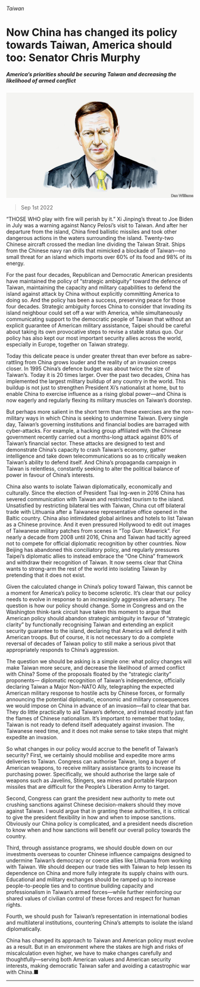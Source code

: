 ###### Taiwan

# Now China has changed its policy towards Taiwan, America should too: Senator Chris Murphy 

##### America’s priorities should be securing Taiwan and decreasing the likelihood of armed conflict 

![image](images/20220903_BID003.jpg) 

> Sep 1st 2022 

“THOSE WHO play with fire will perish by it.” Xi Jinping’s threat to Joe Biden in July was a warning against Nancy Pelosi’s visit to Taiwan. And after her departure from the island, China fired ballistic missiles and took other dangerous actions in the waters surrounding the island. Twenty-two Chinese aircraft crossed the median line dividing the Taiwan Strait. Ships from the Chinese navy ran drills that mimicked a blockade of Taiwan—no small threat for an island which imports over 60% of its food and 98% of its energy. 

For the past four decades, Republican and Democratic American presidents have maintained the policy of “strategic ambiguity” toward the defence of Taiwan, maintaining the capacity and military capabilities to defend the island against attack by China without explicitly committing America to doing so. And the policy has been a success, preserving peace for those four decades. Strategic ambiguity forces China to consider that invading its island neighbour could set off a war with America, while simultaneously communicating support to the democratic people of Taiwan that without an explicit guarantee of American military assistance, Taipei should be careful about taking its own provocative steps to revise a stable status quo. Our policy has also kept our most important security allies across the world, especially in Europe, together on Taiwan strategy.

Today this delicate peace is under greater threat than ever before as sabre-rattling from China grows louder and the reality of an invasion creeps closer. In 1995 China’s defence budget was about twice the size of Taiwan’s. Today it is 20 times larger. Over the past two decades, China has implemented the largest military buildup of any country in the world. This buildup is not just to strengthen President Xi’s nationalist  at home, but to enable China to exercise influence as a rising global power—and China is now eagerly and regularly flexing its military muscles on Taiwan’s doorstep.

But perhaps more salient in the short term than these exercises are the non-military ways in which China is seeking to undermine Taiwan. Every single day, Taiwan’s governing institutions and financial bodies are barraged with cyber-attacks. For example, a hacking group affiliated with the Chinese government recently carried out a months-long attack against 80% of Taiwan’s financial sector. These attacks are designed to test and demonstrate China’s capacity to crash Taiwan’s economy, gather intelligence and take down telecommunications so as to critically weaken Taiwan’s ability to defend itself. And China’s propaganda campaign in Taiwan is relentless, constantly seeking to alter the political balance of power in favour of China’s interests.

China also wants to isolate Taiwan diplomatically, economically and culturally. Since the election of President Tsai Ing-wen in 2016 China has severed communication with Taiwan and restricted tourism to the island. Unsatisfied by restricting bilateral ties with Taiwan, China cut off bilateral trade with Lithuania after a Taiwanese representative office opened in the Baltic country. China also intimidated global airlines and hotels to list Taiwan as a Chinese province. And it even pressured Hollywood to edit out images of Taiwanese military patches from scenes in “Top Gun: Maverick”. For nearly a decade from 2008 until 2016, China and Taiwan had tacitly agreed not to compete for official diplomatic recognition by other countries. Now Beijing has abandoned this conciliatory policy, and regularly pressures Taipei’s diplomatic allies to instead embrace the “One China” framework and withdraw their recognition of Taiwan. It now seems clear that China wants to strong-arm the rest of the world into isolating Taiwan by pretending that it does not exist.

Given the calculated change in China’s policy toward Taiwan, this cannot be a moment for America’s policy to become sclerotic. It’s clear that our policy needs to evolve in response to an increasingly aggressive adversary. The question is how our policy should change. Some in Congress and on the Washington think-tank circuit have taken this moment to argue that American policy should abandon strategic ambiguity in favour of “strategic clarity” by functionally recognising Taiwan and extending an explicit security guarantee to the island, declaring that America will defend it with American troops. But of course, it is not necessary to do a complete reversal of decades of Taiwan policy to still make a serious pivot that appropriately responds to China’s aggression.

The question we should be asking is a simple one: what policy changes will make Taiwan more secure, and decrease the likelihood of armed conflict with China? Some of the proposals floated by the “strategic clarity” proponents— diplomatic recognition of Taiwan’s independence, officially declaring Taiwan a Major Non-NATO Ally, telegraphing the expected American military response to hostile acts by Chinese forces, or formally announcing the potential diplomatic, economic and military consequences we would impose on China in advance of an invasion—fail to clear that bar. They do little practically to aid Taiwan’s defence, and instead mostly just fan the flames of Chinese nationalism. It’s important to remember that today, Taiwan is not ready to defend itself adequately against invasion. The Taiwanese need time, and it does not make sense to take steps that might expedite an invasion.

So what changes in our policy would accrue to the benefit of Taiwan’s security? First, we certainly should mobilise and expedite more arms deliveries to Taiwan. Congress can authorise Taiwan, long a buyer of American weapons, to receive military assistance grants to increase its purchasing power. Specifically, we should authorise the large sale of weapons such as Javelins, Stingers, sea mines and portable Harpoon missiles that are difficult for the People’s Liberation Army to target.

Second, Congress can grant the president new authority to mete out crushing sanctions against Chinese decision-makers should they move against Taiwan. I would argue that in granting these authorities, it is critical to give the president flexibility in how and when to impose sanctions. Obviously our China policy is complicated, and a president needs discretion to know when and how sanctions will benefit our overall policy towards the country.

Third, through assistance programs, we should double down on our investments overseas to counter Chinese influence campaigns designed to undermine Taiwan’s democracy or coerce allies like Lithuania from working with Taiwan. We should deepen our trade ties with Taiwan to help lessen its dependence on China and more fully integrate its supply chains with ours. Educational and military exchanges should be ramped up to increase people-to-people ties and to continue building capacity and professionalism in Taiwan’s armed forces—while further reinforcing our shared values of civilian control of these forces and respect for human rights. 

Fourth, we should push for Taiwan’s representation in international bodies and multilateral institutions, countering China’s attempts to isolate the island diplomatically.

China has changed its approach to Taiwan and American policy must evolve as a result. But in an environment where the stakes are high and risks of miscalculation even higher, we have to make changes carefully and thoughtfully—serving both American values and American security interests, making democratic Taiwan safer and avoiding a catastrophic war with China.■

_______________


